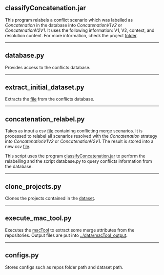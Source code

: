 ## classifyConcatenation.jar

This program relabels a conflict scenario which was labelled as *Concatenation* in the database into *ConcatenationV1V2* or *ConcatenationV2V1*. It uses the following information: V1, V2, context, and resolution content. For more information, check the project [folder](ClassifyConcatenationType). 

---

## database.py

Provides access to the conflicts database.

---

## extract_initial_dataset.py

Extracts the [file](../data/INITIAL_DATASET.csv) from the conflicts database. 

---

## concatenation_relabel.py

Takes as input a csv [file](../data/INITIAL_DATASET.csv) containing conflicting merge scenarios. It is processed to relabel all scenarios resolved with the *Concatenation* strategy into *ConcatenationV1V2* or *ConcatenationV2V1*. The result is stored into a new csv [file](../data/LABELLED_DATASET.csv).

This script uses the program [classifyConcatenation.jar](classifyConcatenation.jar) to perform the relabelling and the script database.py to query conflicts information from the database.

---

## clone_projects.py

Clones the projects contained in the [dataset](../data/INITIAL_DATASET.csv).

---

## execute_mac_tool.py

Executes the [macTool](https://github.com/catarinacosta/macTool) to extract some merge attributes from the repositories. Output files are put into [../data/macTool_output](../data/macTool_output).

--- 

## configs.py

Stores configs such as repos folder path and dataset path.


